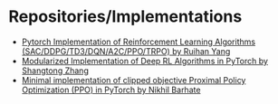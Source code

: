 # Repositories/Implementations

- [Pytorch Implementation of Reinforcement Learning Algorithms (SAC/DDPG/TD3/DQN/A2C/PPO/TRPO) by Ruihan Yang](https://github.com/RchalYang/torchrl)
- [Modularized Implementation of Deep RL Algorithms in PyTorch by Shangtong Zhang](https://github.com/ShangtongZhang/DeepRL)
- [Minimal implementation of clipped objective Proximal Policy Optimization (PPO) in PyTorch by Nikhil Barhate](https://github.com/nikhilbarhate99/PPO-PyTorch)
